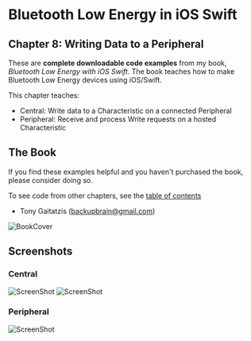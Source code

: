 # Bluetooth Low Energy in iOS Swift

## Chapter 8: Writing Data to a Peripheral


These are **complete downloadable code examples** from my book, _Bluetooth Low Energy with iOS Swift_.  The book teaches how to make Bluetooth Low Energy devices using iOS/Swift.  

This chapter teaches:
* Central: Write data to a Characteristic on a connected Peripheral
* Peripheral: Receive and process Write requests on a hosted Characteristic

## The Book

If you find these examples helpful and you haven't purchased the book, please consider doing so.

To see code from other chapters, see the [table of contents](https://github.com/BluetoothLowEnergyIniOSSwift/Book)

- Tony Gaitatzis (<backupbrain@gmail.com>)

![BookCover](https://github.com/BluetoothLowEnergyIniOSSwift/Book/blob/master/Bluetooth%20Low%20Energy%20in%20iOS%20Swift%20Cover.png)


## Screenshots


### Central

![ScreenShot](Screenshots/Central%201.jpg)
![ScreenShot](Screenshots/Central%202.jpg)

### Peripheral

![ScreenShot](Screenshots/Peripheral%201.jpg)
